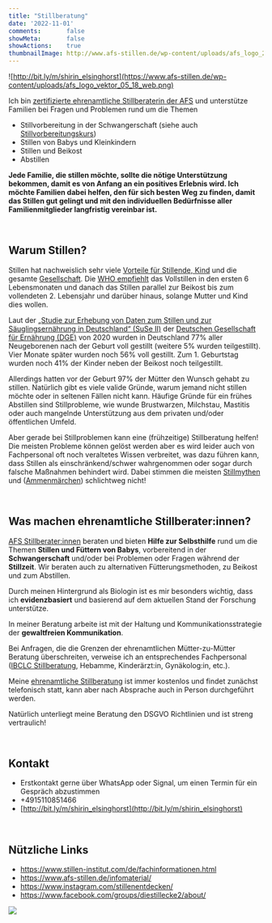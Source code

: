 ```yaml
---
title: "Stillberatung"
date: '2022-11-01'
comments:       false
showMeta:       false
showActions:    true
thumbnailImage: http://www.afs-stillen.de/wp-content/uploads/afs_logo_2018.png
---
```


![http://bit.ly/m/shirin_elsinghorst](https://www.afs-stillen.de/wp-content/uploads/afs_logo_vektor_05_18_web.png)

Ich bin [zertifizierte ehrenamtliche Stillberaterin der AFS](https://www.afs-stillen.de/) und unterstütze Familien bei Fragen und Problemen rund um die Themen
<br>

- Stillvorbereitung in der Schwangerschaft (siehe auch [Stillvorbereitungskurs](/page/stillvorbereitungskurs/))
- Stillen von Babys und Kleinkindern
- Stillen und Beikost
- Abstillen

**Jede Familie, die stillen möchte, sollte die nötige Unterstützung bekommen, damit es von Anfang an ein positives Erlebnis wird. Ich möchte Familien dabei helfen, den für sich besten Weg zu finden, damit das Stillen gut gelingt und mit den individuellen Bedürfnisse aller Familienmitglieder langfristig vereinbar ist.**

<br>

## Warum Stillen?

Stillen hat nachweislich sehr viele [Vorteile für Stillende, Kind](https://www.stillen-institut.com/de/bedeutung-des-stillens.html) und die gesamte [Gesellschaft](https://www.ausbildung-stillbegleitung.de/index.php/infos-rund-ums-stillen/30-stillen-und-nachhaltigkeit). Die [WHO empfiehlt](https://www.who.int/health-topics/breastfeeding#tab=tab_2) das Vollstillen in den ersten 6 Lebensmonaten und danach das Stillen parallel zur Beikost bis zum vollendeten 2. Lebensjahr und darüber hinaus, solange Mutter und Kind dies wollen. 

Laut der [„Studie zur Erhebung von Daten zum Stillen und zur Säuglingsernährung in Deutschland“ (SuSe II)](http://stillstudien.de/suse/) der [Deutschen Gesellschaft für Ernährung (DGE)](http://stillstudien.de/) von 2020 wurden in Deutschland 77% aller Neugeborenen nach der Geburt voll gestillt (weitere 5% wurden teilgestillt). Vier Monate später wurden noch 56% voll gestillt. Zum 1. Geburtstag wurden noch 41% der Kinder neben der Beikost noch teilgestillt.

Allerdings hatten vor der Geburt 97% der Mütter den Wunsch gehabt zu stillen. Natürlich gibt es viele valide Gründe, warum jemand nicht stillen möchte oder in seltenen Fällen nicht kann. Häufige Gründe für ein frühes Abstillen sind Stillprobleme, wie wunde Brustwarzen, Milchstau, Mastitis oder auch mangelnde Unterstützung aus dem privaten und/oder öffentlichen Umfeld.

Aber gerade bei Stillproblemen kann eine (frühzeitige) Stillberatung helfen! Die meisten Probleme können gelöst werden aber es wird leider auch von Fachpersonal oft noch veraltetes Wissen verbreitet, was dazu führen kann, dass Stillen als einschränkend/schwer wahrgenommen oder sogar durch falsche Maßnahmen behindert wird. Dabei stimmen die meisten [Stillmythen](https://www.lalecheliga.de/images/Infoblaetter/LLL_Mythen_und_Ammenmaerchen_rund_ums_Stillen.pdf) und  ([Ammenmärchen](https://www.bdl-stillen.de/mythen-zum-stillen-ammenmaerchen/)) schlichtweg nicht! 

<br>

## Was machen ehrenamtliche Stillberater:innen? 

[AFS Stillberater:innen](https://www.afs-stillen.de/) beraten und bieten **Hilfe zur Selbsthilfe** rund um die Themen **Stillen und Füttern von Babys**, vorbereitend in der **Schwangerschaft** und/oder bei Problemen oder Fragen während der **Stillzeit**. Wir beraten auch zu alternativen Fütterungsmethoden, zu Beikost und zum Abstillen.

Durch meinen Hintergrund als Biologin ist es mir besonders wichtig, dass ich **evidenzbasiert** und basierend auf dem aktuellen Stand der Forschung unterstütze.

In meiner Beratung arbeite ist mit der Haltung und Kommunikationsstrategie der **gewaltfreien Kommunikation**.

Bei Anfragen, die die Grenzen der ehrenamtlichen Mütter-zu-Mütter Beratung überschreiten, verweise ich an entsprechendes Fachpersonal ([IBCLC Stillberatung](https://www.bdl-stillen.de/fachpersonal/stillberatungssuche/), Hebamme, Kinderärzt:in, Gynäkolog:in, etc.).

Meine [ehrenamtliche Stillberatung](https://www.afs-stillen.de/fuer-muetter/eine-stillberaterin-finden/) ist immer kostenlos und findet zunächst telefonisch statt, kann aber nach Absprache auch in Person durchgeführt werden.

Natürlich unterliegt meine Beratung den DSGVO Richtlinien und ist streng vertraulich!

<br>

## Kontakt

- Erstkontakt gerne über WhatsApp oder Signal, um einen Termin für ein Gespräch abzustimmen
- +4915110851466
- [http://bit.ly/m/shirin_elsinghorst](http://bit.ly/m/shirin_elsinghorst)

<br>

## Nützliche Links

- https://www.stillen-institut.com/de/fachinformationen.html
- https://www.afs-stillen.de/infomaterial/
- https://www.instagram.com/stillenentdecken/
- https://www.facebook.com/groups/diestillecke2/about/

![](https://www.afs-stillen.de/wp-content/uploads/afs_logo_vektor_ohne_schriftzug_05_18_web.png)

